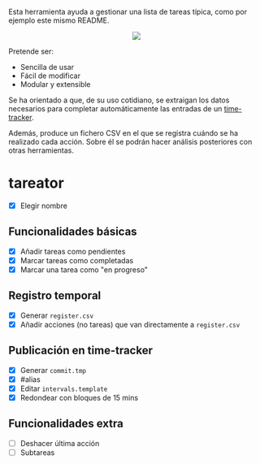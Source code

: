 Esta herramienta ayuda a gestionar una lista de tareas típica, como por ejemplo este mismo README.

<p align="center"><a href="https://asciinema.org/a/330703" target="_blank"><img src="https://asciinema.org/a/330703.png"/></a></p>

Pretende ser:
- Sencilla de usar
- Fácil de modificar
- Modular y extensible

Se ha orientado a que, de su uso cotidiano, se extraigan los datos necesarios para completar automáticamente las entradas de un [time-tracker](https://en.wikipedia.org/wiki/Time-tracking_software).

Además, produce un fichero CSV en el que se registra cuándo se ha realizado cada acción. Sobre él se podrán hacer análisis posteriores con otras herramientas.

# tareator

- [x] Elegir nombre

## Funcionalidades básicas

- [x] Añadir tareas como pendientes
- [x] Marcar tareas como completadas
- [x] Marcar una tarea como "en progreso"

## Registro temporal

- [x] Generar `register.csv`
- [x] Añadir acciones (no tareas) que van directamente a `register.csv`

## Publicación en time-tracker

- [x] Generar `commit.tmp`
- [x] #alias
- [x] Editar `intervals.template`
- [x] Redondear con bloques de 15 mins

## Funcionalidades extra

- [ ] Deshacer última acción
- [ ] Subtareas
